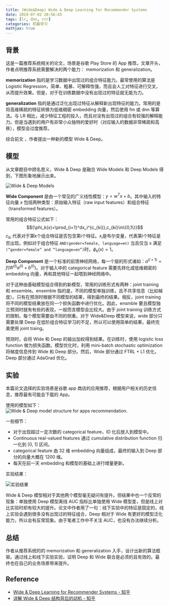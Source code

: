 ```yaml
---
title: (Wide&Deep) Wide & Deep Learning for Recommender Systems
date: 2019-07-02 20:56:43
tags: [lr, dnn, ctr]
categories: 机器学习
mathjax: true
---
```


## 背景

这是一篇推荐系统相关的论文，场景是谷歌 Play Store 的 App 推荐。文章开头，作者点明推荐系统需要解决的两个能力： memorization 和 generalization。

**memorization** 指的是学习数据中出现过的组合特征能力。最常使用的算法是 Logistic Regression，简单、粗暴、可解释性强，而且会人工对特征进行交叉，从而提升效果。但是，对于在训练数据中没有出现过的特征就无能为力。

**generalization** 指的是通过泛化出现过特征从解释新出现特征的能力。常用的是将高维稀疏的特征转换为低维稠密 embedding 向量，然后使用 fm 或 dnn 等算法。与 LR 相比，减少特征工程的投入，而且对没有出现过的组合有较强的解释能力。但是当遇到的用户有非常小众独特的爱好时（对应输入的数据非常稀疏和高秩），模型会过度推荐。

综合前文 ，作者提出一种新的模型 Wide & Deep。

## 模型

从文章题目中顾名思义，Wide & Deep 是融合 Wide Models 和 Deep Models 得到，下图形象地展示出来。

![Wide & Deep Models](https://media.xiang578.com/15610337156969.jpg)


**Wide Component** 是由一个常见的广义线性模型：${y=w^Tx+b}$。其中输入的特征向量 ${x}$ 包括两种类型：原始输入特征（raw input features）和组合特征（transformed features）。

常用的组合特征公式如下：
$${\phi_k(x)=\prod_{i=1}^dx_i^{c_{ki}},c_{ki}\in\{0,1\}}$$
${c_{ki}}$ 代表对于第k个组合特征是否包含第i个特征。${x_i}$是布尔变量，代表第i个特征是否出现。例如对于组合特征 `AND(gender=female, language=en)` 当且仅当 x 满足`(“gender=female” and “language=en”)`时，${\phi_k(x)=1}$。

**Deep Component** 是一个标准的前馈神经网络，每一个层的形式诸如：${a^{(l+1)}=f(W^{(l)}a^{(l)} + b^{(l)})}$。对于输入中的 categorical feature 需要先转化成低维稠密的 embedding 向量，再和其他特征一起喂到神经网络中。

对于这种由基础模型组合得到的新模型，常用的训练形式有两种：joint training 和 ensemble。ensemble 指的是，不同的模型单独训练，且不共享信息（比如梯度）。只有在预测时根据不同模型的结果，得到最终的结果。相反，joint training 将不同的模型结果放在同一个损失函数中进行优化。因此，ensmble 要且模型独立预测时就有有些的表现，一般而言模型会比较大。由于 joint training 训练方式的限制，每个模型需要由不同的侧重。对于 Wide&Deep 模型来说，wide 部分只需要处理 Deep 在低阶组合特征学习的不足，所以可以使用简单的结果，最终完美使用 joint traing。

预测时，会将 Wide 和 Deep 的输出加权得到结果。在训练时，使用 logistic loss function 做为损失函数。模型优化时，利用 mini-batch stochastic optimization 将梯度信息传到 Wide 和 Deep 部分。然后，Wide 部分通过 FTRL + L1 优化，Deep 部分通过 AdaGrad 优化。


## 实验

本篇论文选择的实验场景是谷歌 app 商店的应用推荐，根据用户相关的历史信息，推荐最有可能会下载的 App。

使用的模型如下：
![Wide & Deep model structure for apps recommendation.](https://media.xiang578.com/15611212418726.jpg)

一些细节：
- 对于出现超过一定次数的 categorical feature，ID 化后放入到模型中。
- Continuous real-valued features 通过 cumulative distribution function 归一化到 [0, 1] 区间。
- categorical feature 由 32 维 embedding 向量组成，最终的输入到 Deep 部分的向量大概在 1200 维。
- 每天在前一天 embedding 和模型的基础上进行增量更新。

实验结果：

![实验结果](https://media.xiang578.com/15610335523493.jpg)

Wide & Deep 模型相对于其他两个模型毫无疑问有提升。但结果中也一个反常的现象：单独使用 Deep 模型离线 AUC 指标比单独使用 Wide 模型差，但是线上对比实验时却有较大的提升。论文中作者用了一句：线下实验中的特征是固定的，线上实验会遇到很多没有出现过的特征组合，Deep 相对于 Wide 有更好的模型泛化能力，所以会有反常现象。由于笔者工作中不关注 AUC，也没有办法继续分析。


## 总结

作者从推荐系统的的  memorization 和 generalization 入手，设计出新的算法框架。通过线上和线下实验实验，证明 Deep 和 Wide 联合是必须的且有效的。最终也在自己的业务场景带来提升。

## Reference

- [Wide & Deep Learning for Recommender Systems - 知乎](https://zhuanlan.zhihu.com/p/37733208)
- [详解 Wide & Deep 结构背后的动机 - 知乎](https://zhuanlan.zhihu.com/p/53361519)